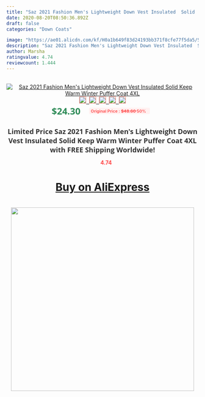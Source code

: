 ```yaml
---
title: "Saz 2021 Fashion Men's Lightweight Down Vest Insulated  Solid  Keep Warm Winter Puffer Coat 4XL"
date: 2020-08-20T08:50:36.892Z
draft: false
categories: "Down Coats"

image: "https://ae01.alicdn.com/kf/H0a1b649f83d24193bb371f8cfe77f5da5/Saz-2021-Fashion-Men-s-Lightweight-Down-Vest-Insulated-Solid-Keep-Warm-Winter-Puffer-Coat-4XL.jpg"
description: "Saz 2021 Fashion Men's Lightweight Down Vest Insulated  Solid  Keep Warm Winter Puffer Coat 4XL"
author: Marsha
ratingvalue: 4.74
reviewcount: 1.444
---
```

<br>
<div style="text-align: center;">
<a href="https://s.click.aliexpress.com/e/_AFJyy5" target="_blank" rel="nofollow noopener noreferrer"><img alt="Saz 2021 Fashion Men's Lightweight Down Vest Insulated  Solid  Keep Warm Winter Puffer Coat 4XL" class="magnifier-image" src="https://ae01.alicdn.com/kf/H0a1b649f83d24193bb371f8cfe77f5da5/Saz-2021-Fashion-Men-s-Lightweight-Down-Vest-Insulated-Solid-Keep-Warm-Winter-Puffer-Coat-4XL.jpg_640x640.jpg">
<br>
<img style="border:1px solid salmon" src="https://ae01.alicdn.com/kf/H0a1b649f83d24193bb371f8cfe77f5da5/Saz-2021-Fashion-Men-s-Lightweight-Down-Vest-Insulated-Solid-Keep-Warm-Winter-Puffer-Coat-4XL.jpg_120x120.jpg">&nbsp;&nbsp;<img style="border:1px solid salmon" src="https://ae01.alicdn.com/kf/H9955a346ca794312aa18d8ae740d012fn/Saz-2021-Fashion-Men-s-Lightweight-Down-Vest-Insulated-Solid-Keep-Warm-Winter-Puffer-Coat-4XL.jpg_120x120.jpg">&nbsp;&nbsp;<img style="border:1px solid salmon" src="https://ae01.alicdn.com/kf/H4b27f9e6e0254c35b9cfbbef32f3ea81m/Saz-2021-Fashion-Men-s-Lightweight-Down-Vest-Insulated-Solid-Keep-Warm-Winter-Puffer-Coat-4XL.jpg_120x120.jpg">&nbsp;&nbsp;<img style="border:1px solid salmon" src="https://ae01.alicdn.com/kf/Hb5048bdab9d74708a0ba0fbb1f35c966o/Saz-2021-Fashion-Men-s-Lightweight-Down-Vest-Insulated-Solid-Keep-Warm-Winter-Puffer-Coat-4XL.jpg_120x120.jpg">&nbsp;&nbsp;<img style="border:1px solid salmon" src="https://ae01.alicdn.com/kf/Ha983fa0ea6ee4ab38deab533df825e4bU/Saz-2021-Fashion-Men-s-Lightweight-Down-Vest-Insulated-Solid-Keep-Warm-Winter-Puffer-Coat-4XL.jpg_120x120.jpg"></a></div><br0>
<div style="text-align: center;"><span style="background-color: white; border: 0px; box-sizing: border-box; color: seagreen; display: inline-block; font-family: &quot;open sans&quot; , &quot;arial&quot; , &quot;helvetica&quot; , sans-serif , &quot;heiti&quot;; font-size: 24px; font-stretch: inherit; font-weight: 700; line-height: inherit; margin: 0px 10px 0px 0px; padding: 0px; vertical-align: middle;">$24.30 </span>
<span style="background: rgb(255 , 241 , 241); border-radius: 3px; border: 0px; box-sizing: border-box; color: #ff4747; display: inline-block; font-family: inherit; font-size: 12px; font-stretch: inherit; font-style: inherit; font-variant: inherit; font-weight: 600; line-height: inherit; margin: 0px; padding: 2px 5px; transform: scale(0.9); vertical-align: middle;">Original Price : <b style="text-decoration: line-through;">$48.60 </b> 50%&nbsp;&nbsp;</span></div>
<h1 style="color: #333333; display: inline-block; font-family: &quot;open sans&quot; , &quot;arial&quot; , &quot;helvetica&quot; , sans-serif , &quot;heiti&quot;; font-size: 18px; font-stretch: inherit; font-weight: 700; text-align: center;">Limited Price Saz 2021 Fashion Men's Lightweight Down Vest Insulated  Solid  Keep Warm Winter Puffer Coat 4XL with FREE Shipping Worldwide!</h1>
<div style="color: #ff4747; text-align: center;">
<img src="https://4.bp.blogspot.com/-M0ZcTcb-5uY/XleCXlxnR4I/AAAAAAAAAEc/OrjgMkXV1oMQFaCRZj5HQwOCBcu3w1FegCPcBGAYYCw/s1600/star.png" style="height: 15px;">&nbsp;<b>4.74</b></div>
<div class="button_cont" align="center"><a class="buynow_a" href="https://s.click.aliexpress.com/e/_AFJyy5" target="_blank" rel="nofollow noopener noreferrer"><H1>Buy on AliExpress</H1></a></div><br>
<div class="separator" style="clear: both; text-align: center;">
<img src="https://lh3.googleusercontent.com/-pTy5HemUv9M/XlePHvY0dAI/AAAAAAAAAE4/0nX5iRUoIWY8eMW9Dpxeirr157OZliDIgCLcBGAsYHQ/s1600/badge.gif" width="480">
</div>
